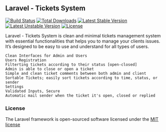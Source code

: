 ## Laravel - Tickets System

[![Build Status](https://travis-ci.org/laravel/framework.svg)](https://travis-ci.org/laravel/framework)
[![Total Downloads](https://poser.pugx.org/laravel/framework/downloads.svg)](https://packagist.org/packages/laravel/framework)
[![Latest Stable Version](https://poser.pugx.org/laravel/framework/v/stable.svg)](https://packagist.org/packages/laravel/framework)
[![Latest Unstable Version](https://poser.pugx.org/laravel/framework/v/unstable.svg)](https://packagist.org/packages/laravel/framework)
[![License](https://poser.pugx.org/laravel/framework/license.svg)](https://packagist.org/packages/laravel/framework)

Laravel - Tickets System is clean and minimal tickets management system with essential functionalities that helps you to manage your clients issues.
It’s designed to be easy to use and understand for all types of users. 

    Clean Interfaces for Admin and Users
    Users Registration
    Filterting tickets according to their status [open-closed]
    Admin is able to close or open a ticket
    Simple and clean ticket comments between both admin and client
    Sortable Tickets; easily sort tickets according to time, status, or sender
    Settings
    Validated Inputs, Secure
    Automatic mail sender when the ticket it's open, closed or replied


### License

The Laravel framework is open-sourced software licensed under the [MIT license](http://opensource.org/licenses/MIT)
